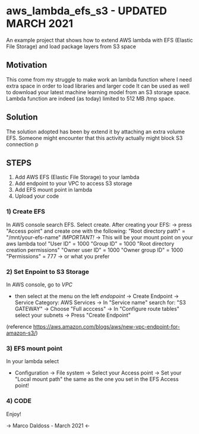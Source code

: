 # aws_lambda_efs_s3 - UPDATED MARCH 2021
An example project that shows how to extend AWS lambda with EFS (Elastic File Storage) and load package layers from S3 space

## Motivation
This come from my struggle to make work an lambda function where I need extra space in order to load libraries and larger code
It can be used as well to download your latest machine learning model from an S3 storage space.
Lambda function are indeed (as today) limited to 512 MB /tmp space.

## Solution
The solution adopted has been by extend it by attaching an extra volume EFS. 
Someone might encounter that this activity actually might block S3 connection p


## STEPS
1) Add AWS EFS (Elastic File Storage) to your lambda
2) Add endpoint to your VPC to access S3 storage
3) Add EFS mount point in lambda
4) Upload your code

### 1) Create EFS 
In AWS console search EFS.
Select create.
After creating your EFS:
-> press "Access point" and create one with the following:
"Root directory path" = "/mnt/your-efs-name" _IMPORTANT!_ -> This will be your mount point on your aws lambda too!
"User ID" = 1000
"Group ID" = 1000
"Root directory creation permissions"
"Owner user ID" = 1000
"Owner group ID" = 1000
"Permissions" = 777 -> or what you prefer

### 2) Set Enpoint to S3 Storage
In AWS console, go to *VPC*
- then select at the menu on the left *endopoint*
  -> Create Endpoint
  -> Service Category: AWS Services
  -> In "Service name" search for: "S3 GATEWAY"
  -> Choose "Full acccess"
  -> In "Configure route tables" select your subnets
  -> Press "Create Endpoint"
  
 (reference https://aws.amazon.com/blogs/aws/new-vpc-endpoint-for-amazon-s3/)
 
### 3) EFS mount point
In your lambda select
- Configuration
  -> File system
    -> Select your Access point
    -> Set your "Local mount path" the same as the one you set in the EFS Access point!
    
### 4) CODE
Enjoy!



-> Marco Daldoss - March 2021 <- 

